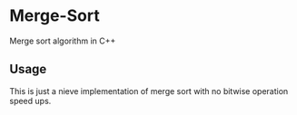 # Merge-Sort
Merge sort algorithm in C++

## Usage
This is just a nieve implementation of merge sort with no bitwise operation speed ups.
